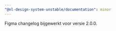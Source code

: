 ```yaml
---
"@nl-design-system-unstable/documentation": minor
---
```


Figma changelog bijgewerkt voor versie 2.0.0.
